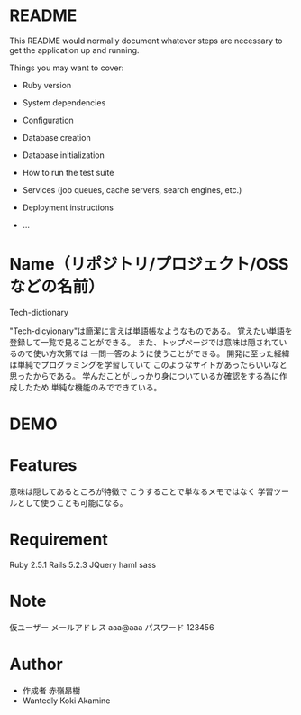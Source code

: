 # README

This README would normally document whatever steps are necessary to get the
application up and running.

Things you may want to cover:

* Ruby version

* System dependencies

* Configuration

* Database creation

* Database initialization

* How to run the test suite

* Services (job queues, cache servers, search engines, etc.)

* Deployment instructions

* ...

# Name（リポジトリ/プロジェクト/OSSなどの名前）

Tech-dictionary

"Tech-dicyionary"は簡潔に言えば単語帳なようなものである。
覚えたい単語を登録して一覧で見ることができる。
また、トップページでは意味は隠されているので使い方次第では
一問一答のように使うことができる。
開発に至った経緯は単純でプログラミングを学習していて
このようなサイトがあったらいいなと思ったからである。
学んだことがしっかり身についているか確認をする為に作成したため
単純な機能のみでできている。

# DEMO
 

# Features

意味は隠してあるところが特徴で
こうすることで単なるメモではなく
学習ツールとして使うことも可能になる。

# Requirement
Ruby 2.5.1
Rails 5.2.3
JQuery
haml
sass

# Note

仮ユーザー
メールアドレス aaa@aaa
パスワード 123456

# Author

* 作成者 赤嶺昂樹
* Wantedly Koki Akamine
